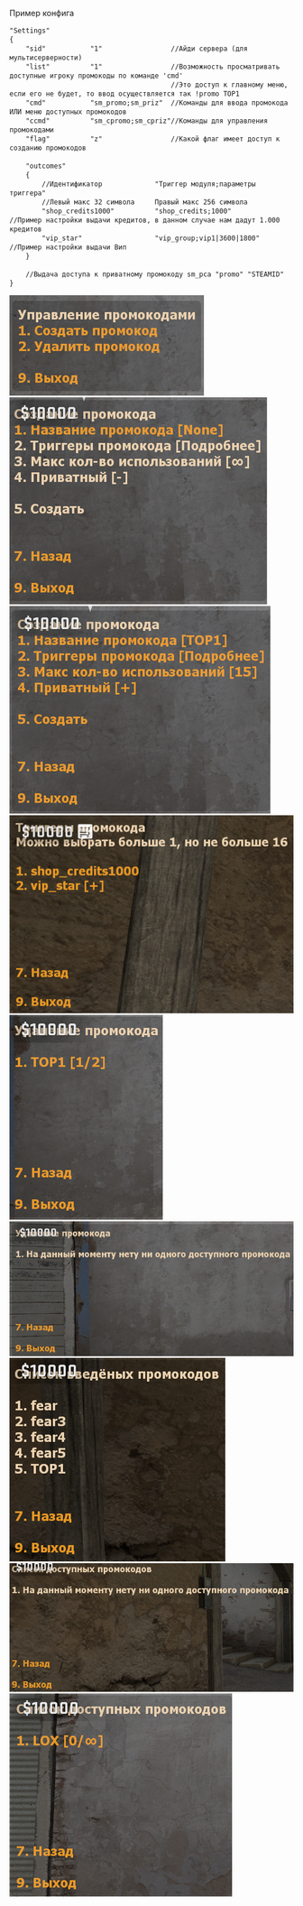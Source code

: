 Пример конфига

```
"Settings"
{
    "sid"           "1"                 //Айди сервера (для мультисерверности)
    "list"          "1"                 //Возможность просматривать доступные игроку промокоды по команде 'cmd'
                                        //Это доступ к главному меню, если его не будет, то ввод осуществляется так !promo TOP1
    "cmd"           "sm_promo;sm_priz"  //Команды для ввода промокода ИЛИ меню доступных промокодов
    "сcmd"          "sm_cpromo;sm_cpriz"//Команды для управления промокодами
    "flag"          "z"                 //Какой флаг имеет доступ к созданию промокодов

    "outcomes"
    {
        //Идентификатор             "Триггер модуля;параметры триггера"
        //Левый макс 32 символа     Правый макс 256 символа
        "shop_credits1000"          "shop_credits;1000"                //Пример настройки выдачи кредитов, в данном случае нам дадут 1.000 кредитов
        "vip_star"                  "vip_group;vip1|3600|1800"         //Пример настройки выдачи Вип
    }

    //Выдача доступа к приватному промокоду sm_pca "promo" "STEAMID"
}
```
![My Image](images/1.png)
![My Image](images/2.png)
![My Image](images/3.png)
![My Image](images/4.png)
![My Image](images/5.png)
![My Image](images/6.png)
![My Image](images/7.png)
![My Image](images/8.png)
![My Image](images/9.png)
